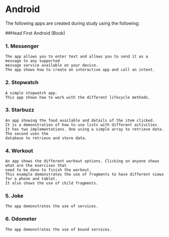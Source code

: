 # Android

The following apps are created during study using the following:

##Head First Android (Book)

### 1. Messenger
    The app allows you to enter text and allows you to send it as a message to any supported 
    message service available on your device. 
    The app shows how to create an interactive app and call an intent.

### 2. Stopwatch
    A simple stopwatch app. 
    This app shows how to work with the different lifecycle methods. 

### 3. Starbuzz
    An app showing the food available and details of the item clicked.
    It is a demonstration of how to use lists with different activities.
    It has two implementations. One using a simple array to retrieve data. The second uses the 
    database to retrieve and store data.
    
### 4. Workout
    An app shows the different workout options. Clicking on anyone shows what are the exercises that 
    need to be done to finish the workout.
    This example demonstrates the use of fragments to have different views for a phone and tablet.
    It also shows the use of child fragments.
    
    
### 5. Joke
    The app demonstrates the use of services.
    
    
### 6. Odometer
    The app demonstrates the use of bound services.
